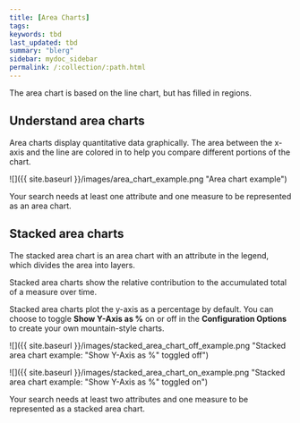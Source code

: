 ```yaml
---
title: [Area Charts]
tags:
keywords: tbd
last_updated: tbd
summary: "blerg"
sidebar: mydoc_sidebar
permalink: /:collection/:path.html
---
```

The area chart is based on the line chart, but has filled in regions.

## Understand area charts

Area charts display quantitative data graphically. The area between the x-axis and the line are colored in to help you compare different portions of the chart.

 ![]({{ site.baseurl }}/images/area_chart_example.png "Area chart example")

Your search needs at least one attribute and one measure to be represented as an area chart.

## Stacked area charts

The stacked area chart is an area chart with an attribute in the legend, which divides the area into layers.

Stacked area charts show the relative contribution to the accumulated total of a measure over time.

Stacked area charts plot the y-axis as a percentage by default. You can choose to toggle **Show Y-Axis as %** on or off in the **Configuration Options** to create your own mountain-style charts.

 ![]({{ site.baseurl }}/images/stacked_area_chart_off_example.png "Stacked area chart example: "Show Y-Axis as %" toggled off")

 ![]({{ site.baseurl }}/images/stacked_area_chart_on_example.png "Stacked area chart example: "Show Y-Axis as %" toggled on")

Your search needs at least two attributes and one measure to be represented as a stacked area chart.
